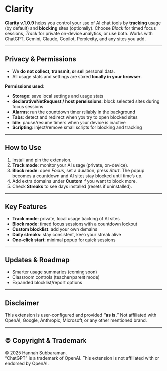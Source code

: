 # Clarity

<p><strong>Clarity v.1.0.9 </strong> helps you control your use of AI chat tools by <strong>tracking</strong> usage (by default) and <strong>blocking</strong> sites (optionally).
Choose <em>Block</em> for timed focus sessions, <em>Track</em> for private on-device analytics, or use both.
Works with ChatGPT, Gemini, Claude, Copilot, Perplexity, and any sites you add.</p>

<hr />

<h2> Privacy &amp; Permissions</h2>
<ul>
  <li>We <strong>do not collect, transmit, or sell</strong> personal data.</li>
  <li>All usage stats and settings are stored <strong>locally in your browser</strong>.</li>
</ul>

<p><strong>Permissions used</strong>:</p>
<ul>
  <li><strong>Storage</strong>: save local settings and usage stats</li>
  <li><strong>declarativeNetRequest / host permissions</strong>: block selected sites during focus sessions</li>
  <li><strong>Alarms</strong>: run the countdown timer reliably in the background</li>
  <li><strong>Tabs</strong>: detect and redirect when you try to open blocked sites</li>
  <li><strong>Idle</strong>: pause/resume timers when your device is inactive</li>
  <li><strong>Scripting</strong>: inject/remove small scripts for blocking and tracking</li>
</ul>

<hr />

<h2> How to Use</h2>
<ol>
  <li>Install and pin the extension.</li>
  <li><strong>Track mode</strong>: monitor your AI usage (private, on-device).</li>
  <li><strong>Block mode</strong>: open <em>Focus</em>, set a duration, press <em>Start</em>.
    The popup becomes a countdown and AI sites stay blocked until time’s up.</li>
  <li>Add extra domains under <strong>Custom</strong> if you want to block more.</li>
  <li>Check <strong>Streaks</strong> to see days installed (resets if uninstalled).</li>
</ol>

<hr />

<h2> Key Features</h2>
<ul>
  <li><strong>Track mode</strong>: private, local usage tracking of AI sites</li>
  <li><strong>Block mode</strong>: timed focus sessions with a countdown lockout</li>
  <li><strong>Custom blocklist</strong>: add your own domains</li>
  <li><strong>Daily streaks</strong>: stay consistent, keep your streak alive</li>
  <li><strong>One-click start</strong>: minimal popup for quick sessions</li>
</ul>

<hr />

<h2> Updates &amp; Roadmap</h2>
<ul>
  <li>Smarter usage summaries (coming soon)</li>
  <li>Classroom controls (teacher/parent mode)</li>
  <li>Expanded blocklist/report options</li>
</ul>

<hr />

<h2> Disclaimer</h2>
<p>This extension is user-configured and provided <strong>“as is.”</strong>
Not affiliated with OpenAI, Google, Anthropic, Microsoft, or any other mentioned brand.</p>

<hr />

<h2>© Copyright &amp; Trademark</h2>
<p>© 2025 Hannah Subbaraman.<br />
“ChatGPT” is a trademark of OpenAI. This extension is not affiliated with or endorsed by OpenAI.</p>
